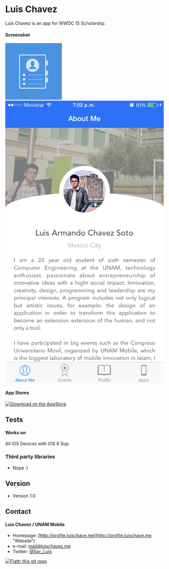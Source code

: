 Luis Chavez
======
Luis Chavez is an app for WWDC 15 Scholarshp.

#### Screenshot

![Screenshot iOS](https://github.com/Spr-Luis/WWDC-Scholarship-Application-2015/blob/master/ScreenShots/app_icon.png?raw=true "iOS icon")
![Screenshot iOS](https://github.com/Spr-Luis/WWDC-Scholarship-Application-2015/blob/master/ScreenShots/about_me.PNG?raw=true "iOS icon")

#### App Stores
<!-- edit this image location -->
[![Download on the AppStore](https://raw.github.com/repat/README-template/master/appstore.png)](https://itunes.apple.com/app/id123456)


## Tests
#### Works on

All iOS Devices with iOS 8 Sup.

### Third party libraries
* Nope :)


## Version 
* Version 1.0

## Contact
#### Luis Chavez / UNAM Mobile
* Homepage: [http://profile.luischave.me](http://profile.luischave.me "Website")
* e-mail: mail@luischavez.me
* Twitter: [@Spr_Luis](https://twitter.com/twitterhandle "Spr_Luis on twitter")

[![Flattr this git repo](http://api.flattr.com/button/flattr-badge-large.png)](https://flattr.com/submit/auto?user_id=username&url=https://github.com/username/appname&title=appname&language=&tags=github&category=software) 
